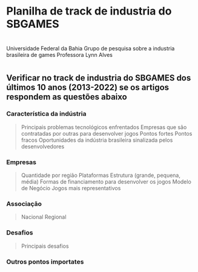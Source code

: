 # Planilha de track de industria do SBGAMES
# 
Universidade Federal da Bahia
Grupo de pesquisa sobre a industria brasileira de games
Professora Lynn Alves
#

## Verificar no track de industria do SBGAMES dos últimos 10 anos (2013-2022) se os artigos respondem as questões abaixo

### Característica da indústria
> Principais problemas tecnológicos enfrentados
> Empresas que são contratadas por outras para desenvolver jogos
> Pontos fortes
> Pontos fracos
> Oportunidades da indústria brasileira sinalizada pelos desenvolvedores	

### Empresas
> Quantidade por região
> Plataformas
> Estrutura (grande, pequena, média)
> Formas de financiamento para desenvolver os jogos
> Modelo de Negócio
> Jogos mais representativos

### Associação
> Nacional
> Regional

### Desafios
> Principais desafios

### Outros pontos importates
